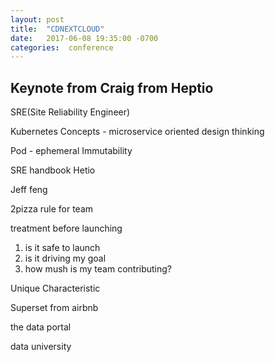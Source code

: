 ```yaml
---
layout: post
title:  "CDNEXTCLOUD"
date:   2017-06-08 19:35:00 -0700
categories:  conference
---
```


## Keynote from Craig from Heptio

SRE(Site Reliability Engineer)

Kubernetes Concepts - microservice oriented design thinking


Pod - ephemeral
Immutability

SRE handbook
Hetio



Jeff feng

2pizza rule for team

treatment before launching
1. is it safe to launch
2. is it driving my goal
3. how mush is my team contributing?


Unique Characteristic

Superset from airbnb

the data portal

data university
